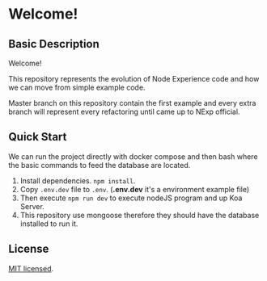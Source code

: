 # Welcome!

## Basic Description
Welcome! 

This repository represents the evolution of Node Experience code and how we can move from simple example code.

Master branch on this repository contain the first example and every extra branch will represent 
every refactoring until came up to NExp official.

## Quick Start

We can run the project directly with docker compose and then bash where the basic commands to feed the database are located.

1. Install dependencies. `npm install`.
2. Copy `.env.dev` file to `.env`. (**.env.dev** it's a environment example file)
3. Then execute `npm run dev` to execute nodeJS program and up Koa Server.
4. This repository use mongoose therefore they should have the database installed to run it.

## License

[MIT licensed](LICENSE).
